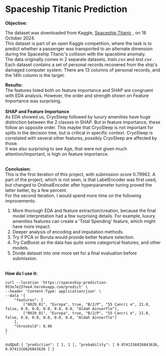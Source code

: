 # Spaceship Titanic Prediction
**Objective:**<br>

The dataset was downloaded from Kaggle, [Spaceship Titanic](https://www.kaggle.com/competitions/spaceship-titanic/data?select=train.csv)
, on 18 October 2024. <br>
This dataset is part of an open Kaggle competition, 
where the task is to predict whether a passenger was transported to an 
alternate dimension during the Spaceship Titanic's collision with the
spacetime anomaly. <br>
The data originally comes in 2 separate datasets, *train.csv* and *test.csv*
. Each dataset contains a set of personal records recovered from the ship's
 damaged computer system. There are 13 columns of personal records, and the 
 14th column is the target.

**Results:**<br>
The features listed both on feature importance and SHAP are congruent with 
EDA analysis. However, the order and strength shown on Feature Importance was
 surprising. 
<br><br>
**SHAP and Feature Importance** <br>
As EDA showed us, CryoSleep followed by luxury amenities have
huge distinction between the 2 classes in SHAP. But in feature importance, 
these follow an opposite order. This maybe that CryoSleep is not important 
for splits in the decision tree, but is critical in specific context. 
CryoSleep is correlated with several other features, possibly CryoSleep are 
affected by those.<br>
It was also surprising to see Age, that were not given much  
attention/important, is high on feature importance.<br><br>

**Conclusion:**<br>
This is the first iteration of this project, with submission score 0.79962. 
A part of the project, which is not seen, is that LabelEncoder was first 
used, but changed to OrdinalEncoder after hyperparameter tuning proved 
the latter better, by a few percent.<br>
For the second iteration, I would spend more time on the following 
improvements:<br>

1. More thorough EDA and feature extraction/creation, because the final model 
interpretation had a few surprising details. For example, luxury amenities 
features can create a 'Total Spending' feature, which might have more impact.
2. Deeper analysis of encoding and imputation methods.
3. Try if PCA or Boruta would provide better feature selection.
4. Try CatBoost as the data has quite some categorical features, and other 
models.
5. Divide dataset into one more set for a final evaluation before submission.
<br><br>


**How do I use it:**
```shell
curl --location 'https://spaceship-prediction-953e7e237ee4.herokuapp.com/predict' \
--header 'Content-Type: application/json' \
--data '{
    "features": [
        ["0029_01", "Europa", true, "B/2/P", "55 Cancri e", 21.0, false, 0.0, 0.0, 0.0, 0.0, 0.0, "Aldah Ainserfle"],
        ["0029_01", "Europa", true, "B/2/P", "55 Cancri e", 21.0, false, 0.0, 0.0, 0.0, 0.0, 0.0, "Aldah Ainserfle"]
    ],
    "threshold": 0.96
}
'
```

output:
`
{
  "prediction": [
    1,
    1
  ],
  "probability": [
    0.9741316826843636,
    0.9741316826843636
  ]
}
`